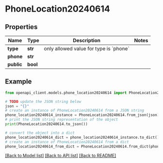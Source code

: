 # PhoneLocation20240614


## Properties

Name | Type | Description | Notes
------------ | ------------- | ------------- | -------------
**type** | **str** | only allowed value for type is &#x60;phone&#x60; | 
**phone** | **str** |  | 
**public** | **bool** |  | 

## Example

```python
from openapi_client.models.phone_location20240614 import PhoneLocation20240614

# TODO update the JSON string below
json = "{}"
# create an instance of PhoneLocation20240614 from a JSON string
phone_location20240614_instance = PhoneLocation20240614.from_json(json)
# print the JSON string representation of the object
print(PhoneLocation20240614.to_json())

# convert the object into a dict
phone_location20240614_dict = phone_location20240614_instance.to_dict()
# create an instance of PhoneLocation20240614 from a dict
phone_location20240614_from_dict = PhoneLocation20240614.from_dict(phone_location20240614_dict)
```
[[Back to Model list]](../README.md#documentation-for-models) [[Back to API list]](../README.md#documentation-for-api-endpoints) [[Back to README]](../README.md)


